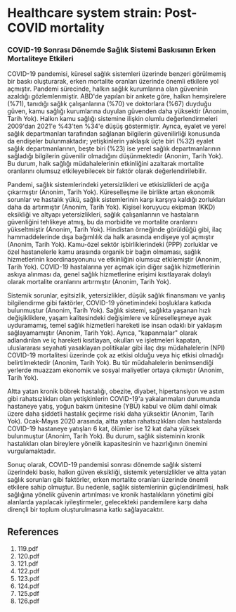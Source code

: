 # Healthcare system strain: Post-COVID mortality

### COVID-19 Sonrası Dönemde Sağlık Sistemi Baskısının Erken Mortaliteye Etkileri

COVID-19 pandemisi, küresel sağlık sistemleri üzerinde benzeri görülmemiş bir baskı oluşturarak, erken mortalite oranları üzerinde önemli etkilere yol açmıştır. Pandemi sürecinde, halkın sağlık kurumlarına olan güveninin azaldığı gözlemlenmiştir. ABD'de yapılan bir ankete göre, halkın hemşirelere (%71), tanıdığı sağlık çalışanlarına (%70) ve doktorlara (%67) duyduğu güven, kamu sağlığı kurumlarına duyulan güvenden daha yüksektir (Anonim, Tarih Yok). Halkın kamu sağlığı sistemine ilişkin olumlu değerlendirmeleri 2009'dan 2021'e %43'ten %34'e düşüş göstermiştir. Ayrıca, eyalet ve yerel sağlık departmanları tarafından sağlanan bilgilerin güvenilirliği konusunda da endişeler bulunmaktadır; yetişkinlerin yaklaşık üçte biri (%32) eyalet sağlık departmanlarının, beşte biri (%23) ise yerel sağlık departmanlarının sağladığı bilgilerin güvenilir olmadığını düşünmektedir (Anonim, Tarih Yok). Bu durum, halk sağlığı müdahalelerinin etkinliğini azaltarak mortalite oranlarını olumsuz etkileyebilecek bir faktör olarak değerlendirilebilir.

Pandemi, sağlık sistemlerindeki yetersizlikleri ve etkisizlikleri de açığa çıkarmıştır (Anonim, Tarih Yok). Küreselleşme ile birlikte artan ekonomik sorunlar ve hastalık yükü, sağlık sistemlerinin karşı karşıya kaldığı zorlukları daha da artırmıştır (Anonim, Tarih Yok). Kişisel koruyucu ekipman (KKD) eksikliği ve altyapı yetersizlikleri, sağlık çalışanlarının ve hastaların güvenliğini tehlikeye atmış, bu da morbidite ve mortalite oranlarını yükseltmiştir (Anonim, Tarih Yok). Hindistan örneğinde görüldüğü gibi, ilaç hammaddelerinde dışa bağımlılık da halk arasında endişeye yol açmıştır (Anonim, Tarih Yok). Kamu-özel sektör işbirliklerindeki (PPP) zorluklar ve özel hastanelerle kamu arasında organik bir bağın olmaması, sağlık hizmetlerinin koordinasyonunu ve etkinliğini olumsuz etkilemiştir (Anonim, Tarih Yok). COVID-19 hastalarına yer açmak için diğer sağlık hizmetlerinin askıya alınması da, genel sağlık hizmetlerine erişimi kısıtlayarak dolaylı olarak mortalite oranlarını artırmıştır (Anonim, Tarih Yok).

Sistemik sorunlar, eşitsizlik, yetersizlikler, düşük sağlık finansmanı ve yanlış bilgilendirme gibi faktörler, COVID-19 yönetimindeki boşluklara katkıda bulunmuştur (Anonim, Tarih Yok). Sağlık sistemi, sağlıkta yaşanan hızlı değişikliklere, yaşam kalitesindeki değişimlere ve küreselleşmeye ayak uyduramamış, temel sağlık hizmetleri hareketi ise insan odaklı bir yaklaşım sağlayamamıştır (Anonim, Tarih Yok). Ayrıca, "kapanmalar" olarak adlandırılan ve iç hareketi kısıtlayan, okulları ve işletmeleri kapatan, uluslararası seyahati yasaklayan politikalar gibi ilaç dışı müdahalelerin (NPI) COVID-19 mortalitesi üzerinde çok az etkisi olduğu veya hiç etkisi olmadığı belirtilmektedir (Anonim, Tarih Yok). Bu tür müdahalelerin benimsendiği yerlerde muazzam ekonomik ve sosyal maliyetler ortaya çıkmıştır (Anonim, Tarih Yok).

Altta yatan kronik böbrek hastalığı, obezite, diyabet, hipertansiyon ve astım gibi rahatsızlıkları olan yetişkinlerin COVID-19'a yakalanmaları durumunda hastaneye yatış, yoğun bakım ünitesine (YBÜ) kabul ve ölüm dahil olmak üzere daha şiddetli hastalık geçirme riski daha yüksektir (Anonim, Tarih Yok). Ocak-Mayıs 2020 arasında, altta yatan rahatsızlıkları olan hastalarda COVID-19 hastaneye yatışları 6 kat, ölümler ise 12 kat daha yüksek bulunmuştur (Anonim, Tarih Yok). Bu durum, sağlık sisteminin kronik hastalıkları olan bireylere yönelik kapasitesinin ve hazırlığının önemini vurgulamaktadır.

Sonuç olarak, COVID-19 pandemisi sonrası dönemde sağlık sistemi üzerindeki baskı, halkın güven eksikliği, sistemik yetersizlikler ve altta yatan sağlık sorunları gibi faktörler, erken mortalite oranları üzerinde önemli etkilere sahip olmuştur. Bu nedenle, sağlık sistemlerinin güçlendirilmesi, halk sağlığına yönelik güvenin artırılması ve kronik hastalıkların yönetimi gibi alanlarda yapılacak iyileştirmeler, gelecekteki pandemilere karşı daha dirençli bir toplum oluşturulmasına katkı sağlayacaktır.


## References

1. 119.pdf
2. 120.pdf
3. 121.pdf
4. 122.pdf
5. 123.pdf
6. 124.pdf
7. 125.pdf
8. 126.pdf

